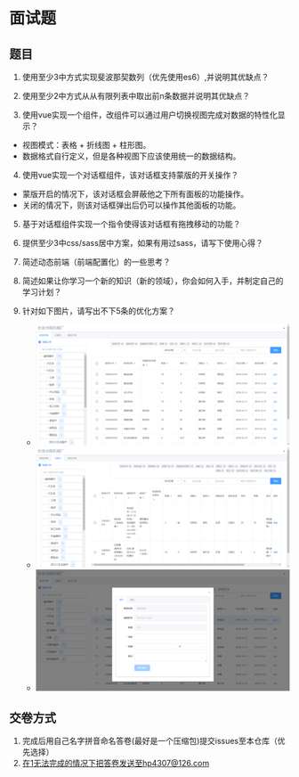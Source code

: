 #  面试题

## 题目 
1. 使用至少3中方式实现斐波那契数列（优先使用es6）,并说明其优缺点？

2. 使用至少2中方式从从有限列表中取出前n条数据并说明其优缺点？

3. 使用vue实现一个组件，改组件可以通过用户切换视图完成对数据的特性化显示？
  * 视图模式：表格 + 折线图 + 柱形图。
  * 数据格式自行定义，但是各种视图下应该使用统一的数据结构。

4. 使用vue实现一个对话框组件，该对话框支持蒙版的开关操作？
  * 蒙版开启的情况下，该对话框会屏蔽他之下所有面板的功能操作。
  * 关闭的情况下，则该对话框弹出后仍可以操作其他面板的功能。

5. 基于对话框组件实现一个指令使得该对话框有拖拽移动的功能？

6. 提供至少3中css/sass居中方案，如果有用过sass，请写下使用心得？

7. 简述动态前端（前端配置化）的一些思考？

8. 简述如果让你学习一个新的知识（新的领域），你会如何入手，并制定自己的学习计划？

9. 针对如下图片，请写出不下5条的优化方案？
	* ![物资详情](https://github.com/calvin-207/test/blob/master/img/t001.png?raw=true)
	* ![已报价](https://github.com/calvin-207/test/blob/master/img/t002.png?raw=true)
	* ![报价](https://github.com/calvin-207/test/blob/master/img/t003.png?raw=true)

## 交卷方式

1. 完成后用自己名字拼音命名答卷(最好是一个压缩包)提交issues至本仓库（优先选择）
2. 在1无法完成的情况下把答卷发送至hp4307@126.com
